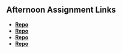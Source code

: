 ## Afternoon Assignment Links

* **[Repo](https://github.com/ItsBup/GameNight)**
* **[Repo](https://github.com/ItsBup/<ASSIGNMENT_REPO>)**
* **[Repo](https://github.com/ItsBup/<ASSIGNMENT_REPO>)**
* **[Repo](https://github.com/ItsBup/<ASSIGNMENT_REPO>)**